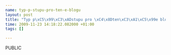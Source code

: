 ```yaml
--- 
name: typ-p-stupu-pro-ten-e-blogu
layout: post
title: "Typ p\xC5\x99\xC3\xADstupu pro \xC4\x8Dten\xC3\xA1\xC5\x99e blogu"
time: 2009-11-23 14:18:22.082000 +01:00
tags: []

---
```

PUBLIC
